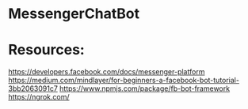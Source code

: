 # MessengerChatBot

# Resources:
https://developers.facebook.com/docs/messenger-platform
https://medium.com/mindlayer/for-beginners-a-facebook-bot-tutorial-3bb2063091c7
https://www.npmjs.com/package/fb-bot-framework
https://ngrok.com/
